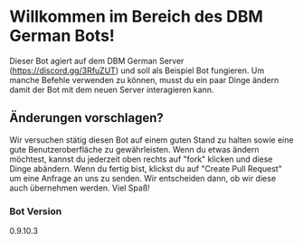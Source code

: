 # Willkommen im Bereich des DBM German Bots!

Dieser Bot agiert auf dem DBM German Server (https://discord.gg/3RfuZUT) und soll als Beispiel Bot fun­gie­ren.
Um manche Befehle verwenden zu können, musst du ein paar Dinge ändern damit der Bot mit dem neuen Server interagieren kann.

## Änderungen vorschlagen?

Wir versuchen stätig diesen Bot auf einem guten Stand zu halten sowie eine gute Benutzeroberfläche zu gewährleisten.
Wenn du etwas ändern möchtest, kannst du jederzeit oben rechts auf "fork" klicken und diese Dinge abändern. Wenn du fertig bist, klickst du auf "Create Pull Request" um eine Anfrage an uns zu senden. Wir entscheiden dann, ob wir diese auch übernehmen werden. Viel Spaß!

### Bot Version

0.9.10.3